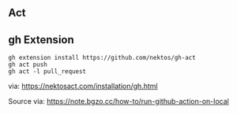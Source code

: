 
## Act

## gh Extension

```shell
gh extension install https://github.com/nektos/gh-act
gh act push
gh act -l pull_request
```

via: https://nektosact.com/installation/gh.html

Source via: https://note.bgzo.cc/how-to/run-github-action-on-local